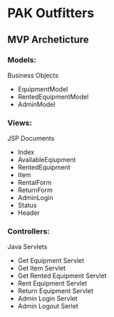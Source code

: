 # PAK Outfitters

## MVP Archeticture

### Models:
Business Objects
- EquipmentModel
- RentedEquipmentModel
- AdminModel

### Views:
JSP Documents
- Index
- AvailableEqiupment
- RentedEquipment
- Item
- RentalForm
- ReturnForm
- AdminLogin
- Status
- Header

### Controllers:
Java Servlets
- Get Equipment Servlet
- Get Item Servlet
- Get Rented Equipment Servlet
- Rent Equipment Servlet
- Return Equipment Servlet
- Admin Login Servlet
- Admin Logout Serlet